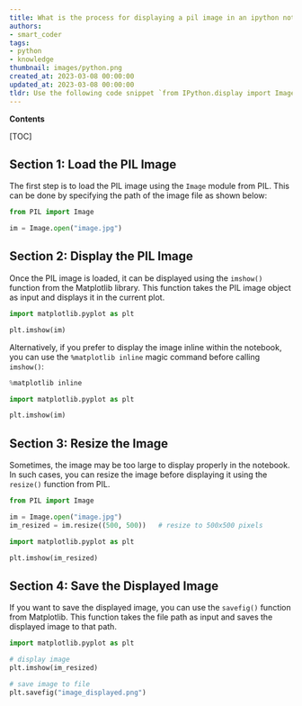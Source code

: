 ```yaml
---
title: What is the process for displaying a pil image in an ipython notebook?
authors:
- smart_coder
tags:
- python
- knowledge
thumbnail: images/python.png
created_at: 2023-03-08 00:00:00
updated_at: 2023-03-08 00:00:00
tldr: Use the following code snippet `from IPython.display import Image; Image(filename=`<path\_to\_image>`)` to show PIL image in ipython notebook.
---
```


**Contents**

[TOC]

## Section 1: Load the PIL Image

The first step is to load the PIL image using the `Image` module from PIL. This can be done by specifying the path of the image file as shown below:

```python
from PIL import Image

im = Image.open("image.jpg")
```

## Section 2: Display the PIL Image

Once the PIL image is loaded, it can be displayed using the `imshow()` function from the Matplotlib library. This function takes the PIL image object as input and displays it in the current plot.

```python
import matplotlib.pyplot as plt

plt.imshow(im)
```

Alternatively, if you prefer to display the image inline within the notebook, you can use the `%matplotlib inline` magic command before calling `imshow()`:

```python
%matplotlib inline

import matplotlib.pyplot as plt

plt.imshow(im)
```

## Section 3: Resize the Image

Sometimes, the image may be too large to display properly in the notebook. In such cases, you can resize the image before displaying it using the `resize()` function from PIL.

```python
from PIL import Image

im = Image.open("image.jpg")
im_resized = im.resize((500, 500))   # resize to 500x500 pixels

import matplotlib.pyplot as plt

plt.imshow(im_resized)
```

## Section 4: Save the Displayed Image

If you want to save the displayed image, you can use the `savefig()` function from Matplotlib. This function takes the file path as input and saves the displayed image to that path.

```python
import matplotlib.pyplot as plt

# display image
plt.imshow(im_resized)

# save image to file
plt.savefig("image_displayed.png")
```
